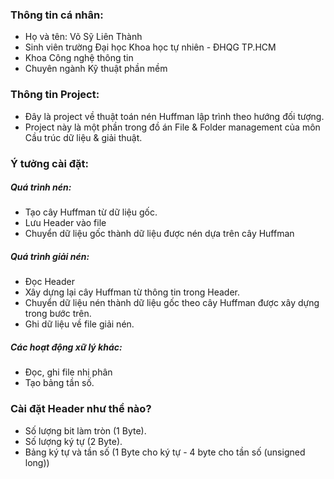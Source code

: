 ### Thông tin cá nhân:
- Họ và tên: Võ Sỹ Liên Thành
- Sinh viên trường Đại học Khoa học tự nhiên - ĐHQG TP.HCM
- Khoa Công nghệ thông tin
- Chuyên ngành Kỹ thuật phần mềm

### Thông tin Project:
- Đây là project về thuật toán nén Huffman lập trình theo hướng đối tượng.
- Project này là một phần trong đồ án File & Folder management của môn Cầu trúc dữ liệu & giải thuật.

### Ý tưởng cài đặt:
##### Quá trình nén:
- Tạo cây Huffman từ dữ liệu gốc.
- Lưu Header vào file
- Chuyển dữ liệu gốc thành dữ liệu được nén dựa trên cây Huffman

##### Quá trình giải nén:
- Đọc Header
- Xây dựng lại cây Huffman từ thông tin trong Header.
- Chuyển dữ liệu nén thành dữ liệu gốc theo cây Huffman  được xây dựng trong bước trên.
- Ghi dữ liệu về file giải nén.

##### Các hoạt động xữ lý khác:
- Đọc, ghi file nhị phân
- Tạo bảng tần số.

### Cài đặt Header như thề nào?
- Số lượng bit làm tròn	(1 Byte).
- Số lượng ký tự (2 Byte).
- Bảng ký tự và tần số (1 Byte cho ký tự - 4 byte cho tần số (unsigned long))
